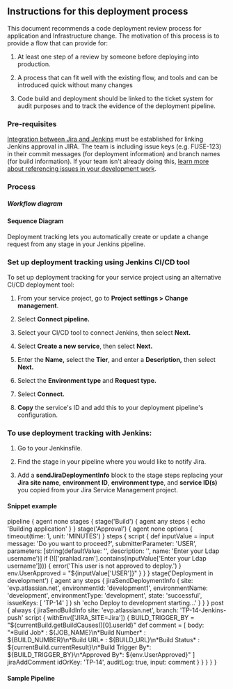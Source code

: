 ## Instructions for this deployment process

This document recommends a code deployment review process for
application and Infrastructure change. The motivation of this process is
to provide a flow that can provide for:

1.  At least one step of a review by someone before deploying into
    production.

2.  A process that can fit well with the existing flow, and tools and
    can be introduced quick without many changes

3.  Code build and deployment should be linked to the ticket system for
    audit purposes and to track the evidence of the deployment pipeline.

### Pre-requisites

[Integration between Jira and
Jenkins](https://support.atlassian.com/jira-cloud-administration/docs/integrate-with-jenkins/)
must be established for linking Jenkins approval in JIRA. The team is
including issue keys (e.g. FUSE-123) in their commit messages (for
deployment information) and branch names (for build information). If
your team isn\'t already doing this, [learn more about referencing
issues in your development
work](https://support.atlassian.com/jira-software-cloud/docs/reference-issues-in-your-development-work/). 

### Process

##### Workflow diagram

#### Sequence Diagram

Deployment tracking lets you automatically create or update a change
request from any stage in your Jenkins pipeline.

### Set up deployment tracking using Jenkins CI/CD tool

To set up deployment tracking for your service project using an
alternative CI/CD deployment tool:

1.  From your service project, go to **Project settings \> Change
    management**.

2.  Select **Connect pipeline.**

3.  Select your CI/CD tool to connect Jenkins, then select **Next.**

4.  Select **Create a new service**, then select **Next.**

5.  Enter the **Name,** select the **Tier**, and enter a
    **Description,** then select **Next.**

6.  Select the **Environment type** and **Request type.**

7.  Select **Connect.**

8.  **Copy** the service\'s ID and add this to your deployment
    pipeline's configuration.

### To use deployment tracking with Jenkins:

1.  Go to your Jenkinsfile.

2.  Find the stage in your pipeline where you would like to notify Jira.

3.  Add a **sendJiraDeploymentInfo** block to the stage steps replacing
    your **Jira site name**, **environment ID**, **environment type**,
    and **service ID(s)** you copied from your Jira Service Management
    project.

#### Snippet example

pipeline { agent none stages { stage(\'Build\') { agent any steps { echo
\'Building application\' } } stage(\'Approval\') { agent none options {
timeout(time: 1, unit: \'MINUTES\') } steps { script { def inputValue =
input message: \'Do you want to proceed?\', submitterParameter:
\'USER\', parameters: \[string(defaultValue: \'\', description: \'\',
name: \'Enter your Ldap username\')\] if
(!(\[\'prahlad.ram\'\].contains(inputValue\[\'Enter your Ldap
username\'\]))) { error(\'This user is not approved to deploy.\') }
env.UserApproved = \"\${inputValue\[\'USER\'\]}\" } } }
stage(\'Deployment in development\') { agent any steps {
jiraSendDeploymentInfo ( site: \'evp.atlassian.net\', environmentId:
\'development1\', environmentName: \'development\', environmentType:
\'development\', state: \'successful\', issueKeys: \[ \'TP-14\' \] ) sh
\'echo Deploy to development starting\...\' } } } post { always {
jiraSendBuildInfo site: \'evp.atlassian.net\', branch:
\'TP-14-Jenkins-push\' script { withEnv(\[\'JIRA_SITE=Jira\'\]) {
BUILD_TRIGGER_BY = \"\${currentBuild.getBuildCauses()\[0\].userId}\" def
comment = \[ body: \"\*Build Job\* : \${JOB_NAME}\\n\*Build Number\* :
\${BUILD_NUMBER}\\n\*Build URL\* : \${BUILD_URL}\\n\*Build Status\* :
\${currentBuild.currentResult}\\n\*Build Trigger By\*:
\${BUILD_TRIGGER_BY}\\n\*Approved By\*: \${env.UserApproved}\" \]
jiraAddComment idOrKey: \'TP-14\', auditLog: true, input: comment } } }
} }

#### Sample Pipeline
